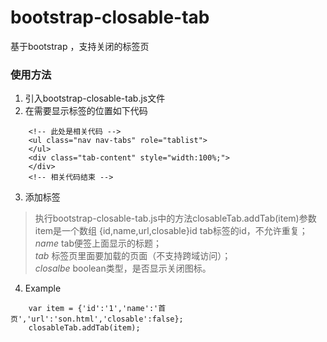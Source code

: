 # bootstrap-closable-tab
基于bootstrap ，支持关闭的标签页
### 使用方法
1. 引入bootstrap-closable-tab.js文件
2. 在需要显示标签的位置如下代码
```
    <!-- 此处是相关代码 -->
    <ul class="nav nav-tabs" role="tablist">
    </ul>
    <div class="tab-content" style="width:100%;">
    </div>
    <!-- 相关代码结束 -->
```
3. 添加标签
> 执行bootstrap-closable-tab.js中的方法closableTab.addTab(item)参数item是一个数组 {id,name,url,closable}id tab标签的id，不允许重复；
> *name* tab便签上面显示的标题；  
> *tab* 标签页里面要加载的页面（不支持跨域访问）；  
> *closalbe* boolean类型，是否显示关闭图标。    
4. Example
```
    var item = {'id':'1','name':'首页','url':'son.html','closable':false};
    closableTab.addTab(item);
```
